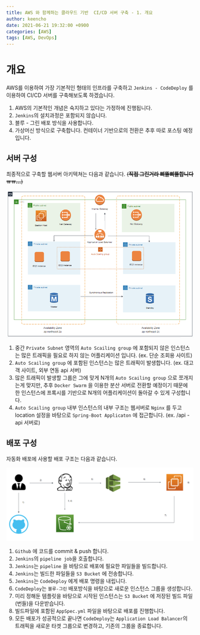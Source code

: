```yaml
---
title: AWS 와 함께하는 클라우드 기반  CI/CD 서버 구축 - 1. 개요
author: keencho
date: 2021-06-21 19:32:00 +0900
categories: [AWS]
tags: [AWS, DevOps]
---
```


# **개요**
AWS를 이용하여 가장 기본적인 형태의 인프라를 구축하고 `Jenkins - CodeDeploy` 를 이용하여 CI/CD 서버를 구축해보도록 하겠습니다.

1. AWS의 기본적인 개념은 숙지하고 있다는 가정하에 진행됩니다.
2. `Jenkins`의 설치과정은 포함되지 않습니다.
3. 블루 - 그린 배포 방식을 사용합니다.
4. 가상머신 방식으로 구축합니다. 컨테이너 기반으로의 전환은 추후 따로 포스팅 예정입니다.

## **서버 구성**
최종적으로 구축할 웹서버 아키텍쳐는 다음과 같습니다. ~~(**직접 그린거라 삐뚤삐뚤합니다 ㅠㅠ...**)~~

![final-architecture](/assets/img/custom/aws-cicd/final-architecture.PNG)

1. 중간 `Private Subnet` 영역의 `Auto Scailing group` 에 포함되지 않은 인스턴스는 많은 트래픽을 필요로 하지 않는 어플리케이션 입니다. (ex. 단순 조회용 사이트)
2. `Auto Scailing group` 에 포함된 인스턴스는 많은 트래픽이 발생합니다. (ex. 대고객 사이트, 외부 연동 api 서버)
3. 많은 트래픽이 발생할 그룹은 그에 맞게 N개의 `Auto Scailing group` 으로 쪼개지는게 맞지만, 추후 `Docker Swarm` 을 이용한 분산 서버로 전환할 예정이기 때문에 한 인스턴스에 프록시를 기반으로 N개의 어플리케이션이 돌아갈 수 있게 구성합니다.
4. `Auto Scailing group` 내부 인스턴스의 내부 구조는 웹서버로 `Nginx` 를 두고 location 설정을 바탕으로 `Spring-Boot Applicaton` 에 접근합니다. (ex. /api - api 서버로)

## **배포 구성**
자동화 배포에 사용할 배포 구조는 다음과 같습니다.

![deploy](/assets/img/custom/aws-cicd/deploy.PNG)

1. `Github` 에 코드를 commit & push 합니다.
2. `Jenkins`의 `pipeline job`을 호출합니다.
3. `Jenkins`는 `pipeline` 을 바탕으로 배포에 필요한 파일들을 빌드합니다.
4. `Jenkins`는 빌드한 파일들을 `S3 Bucket` 에 전송합니다.
5. `Jenkins`는 `CodeDeploy` 에게 배포 명령을 내립니다.
6. `CodeDeploy`는 `블루-그린` 배포방식을 바탕으로 새로운 인스턴스 그룹을 생성합니다.
7. 미리 정해둔 템플릿을 바탕으로 시작된 인스턴스는 `S3 Bucket` 에 저장된 빌드 파일(번들)을 다운받습니다.
8. 빌드파일에 포함된 `AppSpec.yml` 파일을 바탕으로 배포를 진행합니다.
9. 모든 배포가 성공적으로 끝나면 `CodeDeploy`는 `Application Load Balancer`의 트래픽을 새로운 타겟 그룹으로 변경하고, 기존의 그룹을 종료합니다.

